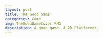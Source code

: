 ```yaml
---
layout: post
title: The Good Game
categories: Game
img: TheGoodGameCover.PNG  
description: A good game. A 2D Platformer.
---
```

